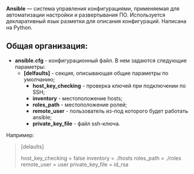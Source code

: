 **Ansible** — система управления конфигурациями, применяемая для автоматизации настройки и развертывания ПО. Используется декларативный язык разметки для описания конфигураций. Написана на Python.

Общая организация:
-----------------
- **ansible.cfg** - конфигурационный файл. В нем задаются следующие параметры:
  - **[delfaults]** -  секция, описывающая общие параметры по умолчанию;
    - **host_key_checking** - проверка ключей при подключении по SSH;
    - **inventory** - местоположение hosts;
    - **roles_path** - местоположение ролей;
    - **remote_user** - пользователь из-под которого будет работать ansible;
    - **private_key_file** - файл ssh-ключа.

Например:
> [delaults]
>
> host_key_checking = false
> inventory = ./hosts
> roles_path = ./roles
> remote_user = user
> private_key_file = id_rsa
